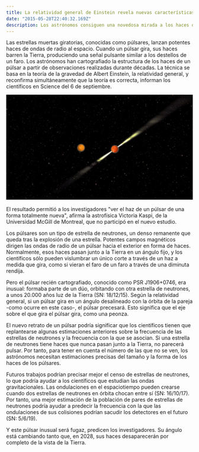 ```yaml
---
title: La relatividad general de Einstein revela nuevas características de un púlsar
date: "2015-05-28T22:40:32.169Z"
description: Los astrónomos consiguen una novedosa mirada a los haces de ondas de radio emitidos por una estrella muerta pulsante.
---
```


Las estrellas muertas giratorias, conocidas como púlsares, lanzan potentes haces de ondas de radio al espacio. Cuando un púlsar gira, sus haces barren la Tierra, produciendo una señal pulsante similar a los destellos de un faro. Los astrónomos han cartografiado la estructura de los haces de un púlsar a partir de observaciones realizadas durante décadas. La técnica se basa en la teoría de la gravedad de Albert Einstein, la relatividad general, y reconfirma simultáneamente que la teoría es correcta, informan los científicos en Science del 6 de septiembre. 

![Imagen](./img.webp)

El resultado permitió a los investigadores "ver el haz de un púlsar de una forma totalmente nueva", afirma la astrofísica Victoria Kaspi, de la Universidad McGill de Montreal, que no participó en el nuevo estudio.  

Los púlsares son un tipo de estrella de neutrones, un denso remanente que queda tras la explosión de una estrella. Potentes campos magnéticos dirigen las ondas de radio de un púlsar hacia el exterior en forma de haces. Normalmente, esos haces pasan junto a la Tierra en un ángulo fijo, y los científicos sólo pueden vislumbrar un único corte a través de un haz a medida que gira, como si vieran el faro de un faro a través de una diminuta rendija. 

Pero el púlsar recién cartografiado, conocido como PSR J1906+0746, era inusual: formaba parte de un dúo, orbitando con otra estrella de neutrones, a unos 20.000 años luz de la Tierra (SN: 18/12/15). Según la relatividad general, si un púlsar gira en un ángulo desalineado con la órbita de la pareja -como ocurre en este caso-, el púlsar precesará. Esto significa que el eje sobre el que gira el púlsar gira, como una peonza. 

El nuevo retrato de un púlsar podría significar que los científicos tienen que replantearse algunas estimaciones anteriores sobre la frecuencia de las estrellas de neutrones y la frecuencia con la que se asocian. Si una estrella de neutrones tiene haces que nunca pasan junto a la Tierra, no parecerá pulsar. Por tanto, para tener en cuenta el número de las que no se ven, los astrónomos necesitan estimaciones precisas del tamaño y la forma de los haces de los púlsares.  

Futuros trabajos podrían precisar mejor el censo de estrellas de neutrones, lo que podría ayudar a los científicos que estudian las ondas gravitacionales. Las ondulaciones en el espaciotiempo pueden crearse cuando dos estrellas de neutrones en órbita chocan entre sí (SN: 16/10/17). Por tanto, una mejor estimación de la población de pares de estrellas de neutrones podría ayudar a predecir la frecuencia con la que las ondulaciones de sus colisiones podrían sacudir los detectores en el futuro (SN: 5/6/19). 

Y este púlsar inusual será fugaz, predicen los investigadores. Su ángulo está cambiando tanto que, en 2028, sus haces desaparecerán por completo de la vista de la Tierra.